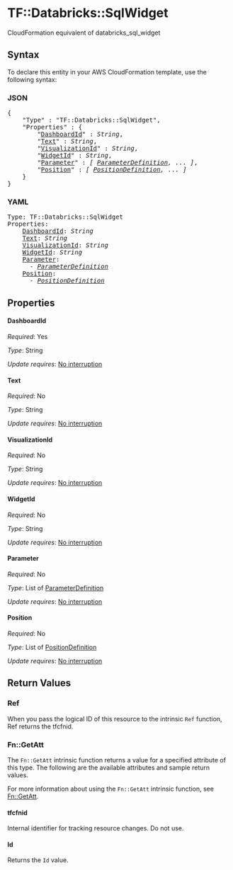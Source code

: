 # TF::Databricks::SqlWidget

CloudFormation equivalent of databricks_sql_widget

## Syntax

To declare this entity in your AWS CloudFormation template, use the following syntax:

### JSON

<pre>
{
    "Type" : "TF::Databricks::SqlWidget",
    "Properties" : {
        "<a href="#dashboardid" title="DashboardId">DashboardId</a>" : <i>String</i>,
        "<a href="#text" title="Text">Text</a>" : <i>String</i>,
        "<a href="#visualizationid" title="VisualizationId">VisualizationId</a>" : <i>String</i>,
        "<a href="#widgetid" title="WidgetId">WidgetId</a>" : <i>String</i>,
        "<a href="#parameter" title="Parameter">Parameter</a>" : <i>[ <a href="parameterdefinition.md">ParameterDefinition</a>, ... ]</i>,
        "<a href="#position" title="Position">Position</a>" : <i>[ <a href="positiondefinition.md">PositionDefinition</a>, ... ]</i>
    }
}
</pre>

### YAML

<pre>
Type: TF::Databricks::SqlWidget
Properties:
    <a href="#dashboardid" title="DashboardId">DashboardId</a>: <i>String</i>
    <a href="#text" title="Text">Text</a>: <i>String</i>
    <a href="#visualizationid" title="VisualizationId">VisualizationId</a>: <i>String</i>
    <a href="#widgetid" title="WidgetId">WidgetId</a>: <i>String</i>
    <a href="#parameter" title="Parameter">Parameter</a>: <i>
      - <a href="parameterdefinition.md">ParameterDefinition</a></i>
    <a href="#position" title="Position">Position</a>: <i>
      - <a href="positiondefinition.md">PositionDefinition</a></i>
</pre>

## Properties

#### DashboardId

_Required_: Yes

_Type_: String

_Update requires_: [No interruption](https://docs.aws.amazon.com/AWSCloudFormation/latest/UserGuide/using-cfn-updating-stacks-update-behaviors.html#update-no-interrupt)

#### Text

_Required_: No

_Type_: String

_Update requires_: [No interruption](https://docs.aws.amazon.com/AWSCloudFormation/latest/UserGuide/using-cfn-updating-stacks-update-behaviors.html#update-no-interrupt)

#### VisualizationId

_Required_: No

_Type_: String

_Update requires_: [No interruption](https://docs.aws.amazon.com/AWSCloudFormation/latest/UserGuide/using-cfn-updating-stacks-update-behaviors.html#update-no-interrupt)

#### WidgetId

_Required_: No

_Type_: String

_Update requires_: [No interruption](https://docs.aws.amazon.com/AWSCloudFormation/latest/UserGuide/using-cfn-updating-stacks-update-behaviors.html#update-no-interrupt)

#### Parameter

_Required_: No

_Type_: List of <a href="parameterdefinition.md">ParameterDefinition</a>

_Update requires_: [No interruption](https://docs.aws.amazon.com/AWSCloudFormation/latest/UserGuide/using-cfn-updating-stacks-update-behaviors.html#update-no-interrupt)

#### Position

_Required_: No

_Type_: List of <a href="positiondefinition.md">PositionDefinition</a>

_Update requires_: [No interruption](https://docs.aws.amazon.com/AWSCloudFormation/latest/UserGuide/using-cfn-updating-stacks-update-behaviors.html#update-no-interrupt)

## Return Values

### Ref

When you pass the logical ID of this resource to the intrinsic `Ref` function, Ref returns the tfcfnid.

### Fn::GetAtt

The `Fn::GetAtt` intrinsic function returns a value for a specified attribute of this type. The following are the available attributes and sample return values.

For more information about using the `Fn::GetAtt` intrinsic function, see [Fn::GetAtt](https://docs.aws.amazon.com/AWSCloudFormation/latest/UserGuide/intrinsic-function-reference-getatt.html).

#### tfcfnid

Internal identifier for tracking resource changes. Do not use.

#### Id

Returns the <code>Id</code> value.

